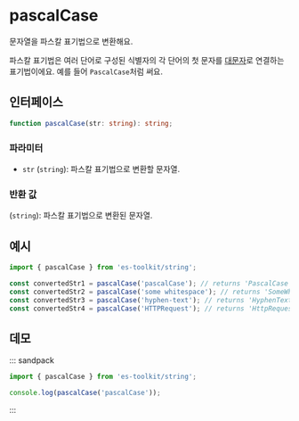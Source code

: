# pascalCase

문자열을 파스칼 표기법으로 변환해요.

파스칼 표기법은 여러 단어로 구성된 식별자의 각 단어의 첫 문자를 [대문자](./capitalize.md)로 연결하는 표기법이에요. 예를 들어 `PascalCase`처럼 써요.

## 인터페이스

```typescript
function pascalCase(str: string): string;
```

### 파라미터

- `str` (`string`): 파스칼 표기법으로 변환할 문자열.

### 반환 값

(`string`): 파스칼 표기법으로 변환된 문자열.

## 예시

```typescript
import { pascalCase } from 'es-toolkit/string';

const convertedStr1 = pascalCase('pascalCase'); // returns 'PascalCase'
const convertedStr2 = pascalCase('some whitespace'); // returns 'SomeWhitespace'
const convertedStr3 = pascalCase('hyphen-text'); // returns 'HyphenText'
const convertedStr4 = pascalCase('HTTPRequest'); // returns 'HttpRequest'
```

## 데모

::: sandpack

```ts index.ts
import { pascalCase } from 'es-toolkit/string';

console.log(pascalCase('pascalCase'));
```

:::
